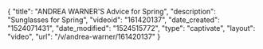 {
    "title": "ANDREA WARNER'S Advice for Spring",
    "description": "Sunglasses for Spring",
    "videoid": "161420137",
    "date_created": "1524071431",
    "date_modified": "1524515772",
    "type": "captivate",
    "layout": "video",
    "url": "\/v\/andrea-warner\/161420137"
}
